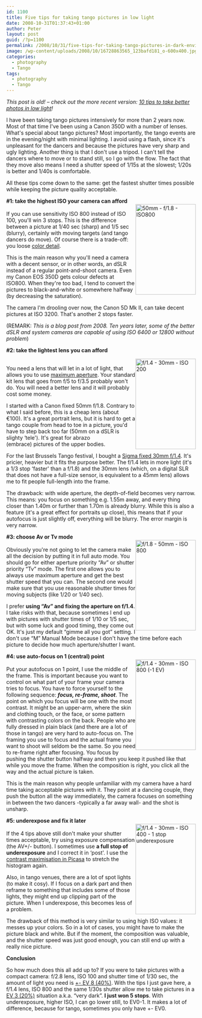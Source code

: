 ```yaml
---
id: 1100
title: Five tips for taking tango pictures in low light
date: 2008-10-31T01:37:43+01:00
author: Peter
layout: post
guid: /?p=1100
permalink: /2008/10/31/five-tips-for-taking-tango-pictures-in-dark-environments/
image: /wp-content/uploads/2008/10/16728863565_123bafd181_o-600x400.jpg
categories:
  - photography
  - Tango
tags:
  - photography
  - Tango
---
```

<p class="has-text-align-center">
  <em>This post is old! &#8211; check out the more recent version: <a href="https://blog.forret.com/2019/11/22/ten-tips-to-take-better-low-light-photos-lessons-from-tango-paparazzo/">10 tips to take better photos in low light</a>!</em>
</p>

I have been taking tango pictures intensively for more than 2 years now. Most of that time I've been using a Canon 350D with a number of lenses. What's special about tango pictures? Most importantly, the tango events are in the evening/night with minimal lighting. I avoid using a flash, since it's unpleasant for the dancers and because the pictures have very sharp and ugly lighting. Another thing is that I don't use a tripod. I can't tell the dancers where to move or to stand still, so I go with the flow. The fact that they move also means I need a shutter speed of 1/15s at the slowest; 1/20s is better and 1/40s is comfortable.

All these tips come down to the same: get the fastest shutter times possible while keeping the picture quality acceptable.

**#1: take the highest ISO your camera can afford**  
[<img  class="alignright" style="float: right;" src="http://farm1.static.flickr.com/217/508410481_7a525d30e4_m.jpg" alt="50mm - f/1.8 - ISO800" width="160" height="240" />](http://www.flickr.com/photos/pforret/508410481/ "Nederland 106 by PeterForret, on Flickr")  
If you can use sensitivity ISO 800 instead of ISO 100, you'll win 3 stops. This is the difference between a picture at 1/40 sec (sharp) and 1/5 sec (blurry), certainly with moving targets (and tango dancers do move). Of course there is a trade-off: you loose [color detail](http://www.dpreview.com/learn/?/Glossary/Digital_Imaging/Sensitivity_01.htm).

This is the main reason why you'll need a camera with a decent sensor, or in other words, an dSLR instead of a regular point-and-shoot camera. Even my Canon EOS 350D gets colour defects at ISO800. When they're too bad, I tend to convert the pictures to black-and-white or somewhere halfway (by decreasing the saturation).

The camera I'm drooling over now, the Canon 5D Mk II, can take decent pictures at ISO 3200. That's another 2 stops faster.

(REMARK: _This is a blog post from 2008. Ten years later, some of the better dSLR and system cameras are capable of using ISO 6400 or 12800 without problem_)

**<!--more-->#2: take the lightest lens you can afford**

  
[<img  class="alignright" style="float: right;" src="http://farm4.static.flickr.com/3026/2563010307_7b6c2ef894_m.jpg" alt="f/1.4 - 30mm - ISO 200" width="160" height="240" />](http://www.flickr.com/photos/pforret/2563010307/ "Hands by PeterForret, on Flickr")  
You need a lens that will let in a lot of light, that allows you to use [maximum aperture](http://www.dpreview.com/learn/?/Glossary/Exposure/Aperture_01.htm). Your standard kit lens that goes from f/5 to f/3.5 probably won't do. You will need a better lens and it will probably cost some money.

I started with a Canon fixed 50mm f/1.8. Contrary to what I said before, this is a cheap lens (about €100). It's a great portrait lens, but it is hard to get a tango couple from head to toe in a picture, you'd have to step back too far (50mm on a dSLR is slighty &#8216;tele'). It's great for abrazo (embrace) pictures of the upper bodies.

For the last Brussels Tango festival, I bought a [Sigma fixed 30mm f/1.4](/2008/02/new-lens-for-my-canon/). It's pricier, heavier but it fits the purpose better. The f/1.4 lets in more light (it's a 1/3 stop &#8216;faster' than a f/1.8) and the 30mm lens (which, on a digital SLR that does not have a full-size sensor, is equivalent to a 45mm lens) allows me to fit people full-length into the frame.

The drawback: with wide aperture, the depth-of-field becomes very narrow. This means: you focus on something e.g. 1.55m away, and every thing closer than 1.40m or further than 1.70m is already blurry. While this is also a feature (it's a great effect for portraits up close), this means that if your autofocus is just slightly off, everything will be blurry. The error margin is very narrow.

**#3: choose Av or Tv mode**  
[<img  class="alignright" style="float: right;" src="http://farm2.static.flickr.com/1375/1464391139_94daaaa0dd_m.jpg" alt="f/1.8 - 50mm - ISO 800" width="160" height="240" />](http://www.flickr.com/photos/pforret/1464391139/ "Theresa by PeterForret, on Flickr")  
Obviously you're not going to let the camera make all the decision by putting it in full auto mode. You should go for either aperture priority &#8220;Av&#8221; or shutter priority &#8220;Tv&#8221; mode. The first one allows you to always use maximum aperture and get the best shutter speed that you can. The second one would make sure that you use reasonable shutter times for moving subjects (like 1/20 or 1/40 sec).

I prefer **using &#8220;Av&#8221; and fixing the aperture on f/1.4**. I take risks with that, because sometimes I end up with pictures with shutter times of 1/10 or 1/5 sec, but with some luck and good timing, they come out OK. It's just my default &#8220;gimme all you got&#8221; setting. I don't use &#8220;M&#8221; Manual Mode because I don't have the time before each picture to decide how much aperture/shutter I want.

**#4: use auto-focus on 1 (central) point**  
[<img  class="alignright" style="float: right;" src="http://farm4.static.flickr.com/3288/2914743232_325f812dc6_m.jpg" alt="f/1.4 - 30mm - ISO 800 (-1 EV)" width="160" height="240" />](http://www.flickr.com/photos/pforret/2914743232/ "Milonga Nosotros @ Bouche à Oreille by PeterForret, on Flickr")  
Put your autofocus on 1 point, I use the middle of the frame. This is important because you want to control on what part of your frame your camera tries to focus. You have to force yourself to the following sequence: **_focus, re-frame, shoot_**. The point on which you focus will be one with the most contrast. It might be an upper-arm, where the skin and clothing touch, or the face, or some pattern with contrasting colors on the back. People who are fully dressed in plain black (and there are a lot of those in tango) are very hard to auto-focus on. The framing you use to focus and the actual frame you want to shoot will seldom be the same. So you need to re-frame right after focusing. You focus by pushing the shutter button halfway and then you keep it pushed like that while you move the frame. When the composition is right, you click all the way and the actual picture is taken.

This is the main reason why people unfamiliar with my camera have a hard time taking acceptable pictures with it. They point at a dancing couple, they push the button all the way immediately, the camera focuses on something in between the two dancers -typically a far away wall- and the shot is unsharp.

**#5: underexpose and fix it later**  
[<img  class="alignright" style="float: right;" src="http://farm4.static.flickr.com/3183/2915676443_f3b20b4d5a_m.jpg" alt="f/1.4 - 30mm - ISO 400 - 1 stop underexposure" width="160" height="240" />](http://www.flickr.com/photos/pforret/2915676443/ "Milonga @ Pianofabriek by PeterForret, on Flickr")  
If the 4 tips above still don't make your shutter times acceptable, try using exposure compensation (the AV+/- button). I sometimes use **a full stop of underexposure** and I correct it in &#8216;post'. I use the [contrast maximisation in Picasa](/2008/03/photography-workflow-with-picasa-flickr/) to stretch the histogram again.

Also, in tango venues, there are a lot of spot lights (to make it cosy). If I focus on a dark part and then reframe to something that includes some of those lights, they might end up clipping part of the picture. When I underexpose, this becomes less of a problem.

The drawback of this method is very similar to using high ISO values: it messes up your colors. So in a lot of cases, you might have to make the picture black and white. But if the moment, the composition was valuable, and the shutter speed was just good enough, you can still end up with a really nice picture.

**Conclusion**

So how much does this all add up to? If you were to take pictures with a compact camera: f/2.8 lens, ISO 100 and shutter time of 1/30 sec, the amount of light you need is [+- EV 8 (40%)](https://toolstud.io/photo/light.php?aperturef=2.8&shutterspeed=0.03333&isosensitivity=100&neutraldensity=0). With the tips I just gave here, a f/1.4 lens, ISO 800 and the same 1/30s shutter allow me to take pictures in a [EV 3 (20%)](https://toolstud.io/photo/light.php?aperturef=1.4&shutterspeed=0.03333&isosensitivity=800&neutraldensity=0) situation a.k.a. &#8220;very dark&#8221;. **I just won 5 stops**. With underexposure, higher ISO, I can go lower still, to EV0-1. It makes a lot of difference, because for tango, sometimes you only have +- EV0.
